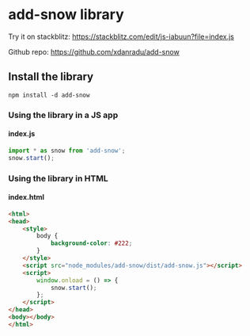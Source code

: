 # add-snow library

Try it on stackblitz: https://stackblitz.com/edit/js-iabuun?file=index.js

Github repo: https://github.com/xdanradu/add-snow

## Install the library

`npm install -d add-snow`

### Using the library in a JS app

#### index.js

```js
import * as snow from 'add-snow';
snow.start();
```

### Using the library in HTML

#### index.html

```html
<html>
<head>
    <style>
        body {
            background-color: #222;
        }
    </style>
    <script src="node_modules/add-snow/dist/add-snow.js"></script>
    <script>
        window.onload = () => {
            snow.start();
        };
    </script>
</head>
<body></body>
</html>
```

